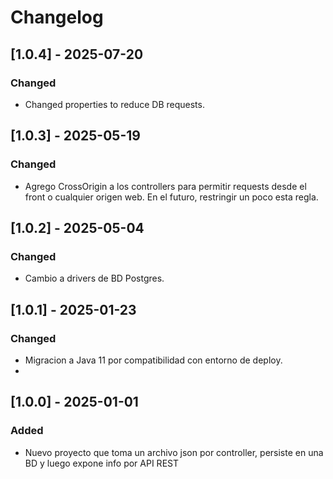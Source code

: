 # Changelog

## [1.0.4] - 2025-07-20
### Changed
- Changed properties to reduce DB requests.

## [1.0.3] - 2025-05-19
### Changed
- Agrego CrossOrigin a los controllers para permitir requests desde el front o cualquier origen web. En el futuro, restringir un poco esta regla.

## [1.0.2] - 2025-05-04
### Changed
- Cambio a drivers de BD Postgres.

## [1.0.1] - 2025-01-23
### Changed
- Migracion a Java 11 por compatibilidad con entorno de deploy.
- 
## [1.0.0] - 2025-01-01
### Added
- Nuevo proyecto que toma un archivo json por controller, persiste en una BD y luego expone info por API REST